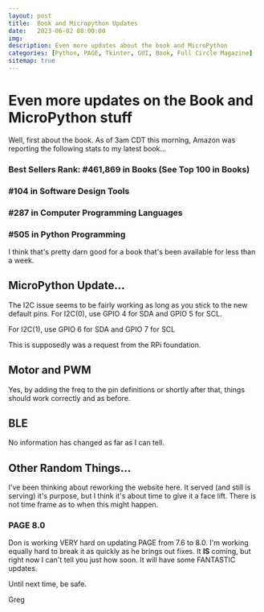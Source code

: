 ```yaml
---
layout: post
title:  Book and Micropython Updates
date:   2023-06-02 08:00:00
img: 
description: Even more updates about the book and MicroPython
categories: [Python, PAGE, Tkinter, GUI, Book, Full Circle Magazine]
sitemap: true
---
```


# Even more updates on the Book and MicroPython stuff

Well, first about the book.  As of 3am CDT this morning, Amazon was reporting the following stats to my latest book...

### Best Sellers Rank: \#461,869 in Books (See Top 100 in Books)

### \#104 in Software Design Tools

### \#287 in Computer Programming Languages

### #505 in Python Programming

I think that's pretty darn good for a book that's been available for less than a week.

## MicroPython Update...

The I2C issue seems to be fairly working as long as you stick to the new default pins.  For I2C(0), use GPIO 4 for SDA and GPIO 5 for SCL.

For I2C(1), use GPIO 6 for SDA and GPIO 7 for SCL

This is supposedly was a request from the RPi foundation.

## Motor and PWM

Yes, by adding the freq to the pin definitions or shortly after that, things should work correctly and as before.

## BLE

No information has changed as far as I can tell.

## Other Random Things...

I've been thinking about reworking the website here.  It served (and still is serving) it's purpose, but I think it's about time to give it a face lift.
There is not time frame as to when this might happen.

### PAGE 8.0

Don is working VERY hard on updating PAGE from 7.6 to 8.0.  I'm working equally hard to break it as quickly as he brings out fixes.  It **IS** coming, but right now I can't tell you just how soon.  It will have some FANTASTIC updates.  

Until next time, be safe.

Greg
